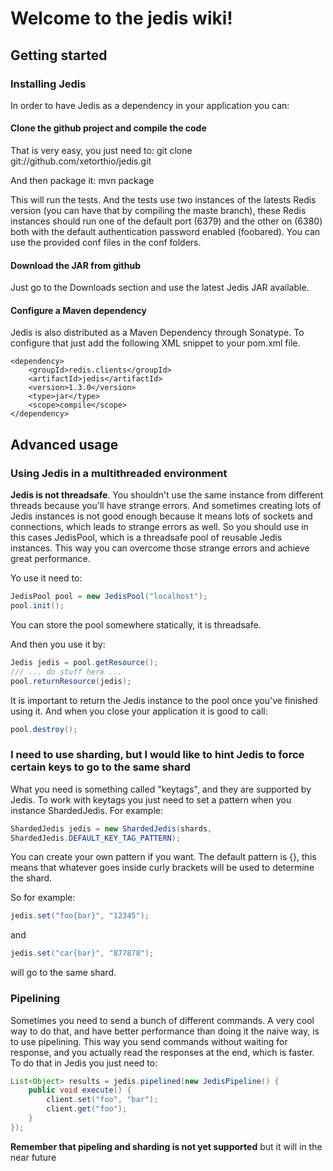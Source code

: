 # Welcome to the jedis wiki!

## Getting started

### Installing Jedis
In order to have Jedis as a dependency in your application you can:

#### Clone the github project and compile the code
That is very easy, you just need to:
    git clone git://github.com/xetorthio/jedis.git

And then package it:
    mvn package

This will run the tests. And the tests use two instances of the latests Redis version (you can have that by compiling the maste branch), these Redis instances should run one of the default port (6379) and the other on (6380) both with the default authentication password enabled (foobared). You can use the provided conf files in the conf folders.

#### Download the JAR from github
Just go to the Downloads section and use the latest Jedis JAR available.

#### Configure a Maven dependency
Jedis is also distributed as a Maven Dependency through Sonatype. To configure that just add the following XML snippet to your pom.xml file.

    <dependency>
        <groupId>redis.clients</groupId>
        <artifactId>jedis</artifactId>
        <version>1.3.0</version>
        <type>jar</type>
        <scope>compile</scope>
    </dependency>

## Advanced usage

### Using Jedis in a multithreaded environment

**Jedis is not threadsafe**. You shouldn't use the same instance from different threads because you'll have strange errors. And sometimes creating lots of Jedis instances is not good enough because it means lots of sockets and connections, which leads to strange errors as well. So you should use in this cases JedisPool, which is a threadsafe pool of reusable Jedis instances. This way you can overcome those strange errors and achieve great performance.

Yo use it need to:

```java
JedisPool pool = new JedisPool("localhost");
pool.init();
```
You can store the pool somewhere statically, it is threadsafe.

And then you use it by:

```java
Jedis jedis = pool.getResource();
/// ... do stuff here ...
pool.returnResource(jedis);
```

It is important to return the Jedis instance to the pool once you've finished using it. And when you close your application it is good to call:

```java
pool.destroy();
```

### I need to use sharding, but I would like to hint Jedis to force certain keys to go to the same shard

What you need is something called "keytags", and they are supported by Jedis.
To work with keytags you just need to set a pattern when you instance ShardedJedis.
For example:
```java
ShardedJedis jedis = new ShardedJedis(shards,
ShardedJedis.DEFAULT_KEY_TAG_PATTERN);
```
You can create your own pattern if you want. The default pattern is {}, this means that whatever goes inside curly brackets will be used to determine the shard.

So for example:
```java
jedis.set("foo{bar}", "12345");
```
and
```java
jedis.set("car{bar}", "877878");
```
will go to the same shard.

### Pipelining

Sometimes you need to send a bunch of different commands. A very cool way to do that, and have better performance than doing it the naive way, is to use pipelining. This way you send commands without waiting for response, and you actually read the responses at the end, which is faster.
To do that in Jedis you just need to:

```java
List<Object> results = jedis.pipelined(new JedisPipeline() {
    public void execute() {
        client.set("foo", "bar");
        client.get("foo");
    }
});
```
**Remember that pipeling and sharding is not yet supported** but it will in the near future
